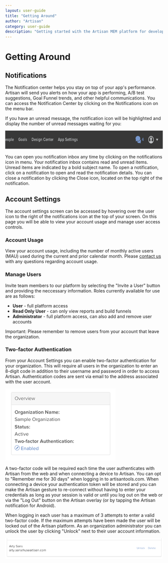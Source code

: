 ```yaml
---
layout: user-guide
title: "Getting Around"
author: "Artisan"
category: user-guide
description: "Getting started with the Artisan MEM platform for developers."
---
```

# Getting Around

## Notifications
The Notification center helps you stay on top of your app's performance. Artisan will send you alerts on how your app is performing, A/B test suggestions, Goal Funnel trends, and other helpful communications. You can access the Notification Center by clicking on the Notifications icon on the menu bar.

If you have an unread message, the notification icon will be highlighted and display the number of unread messages waiting for you:

<img src="/images/screens/nav-unread-messages-700x58.png" height="58" width="700" alt="Artisan navigation menu showing unread notifications." />

You can open you notification inbox any time by clicking on the notifications icon in menu. Your notification inbox contains read and unread items. Unread items are indicated by a bold subject name. To open a notification, click on a notification to open and read the notification details. You can close a notification by clicking the Close icon, located on the top right of the notification.

<div id="account-settings"></div>

## Account Settings

The account settings screen can be accessed by hovering over the user icon to the right of the notifications icon at the top of your screen. On this page you will be able to view your account usage and manage user access controls.

### Account Usage

View your account usage, including the number of monthly active users (MAU) used during the current and prior calendar month.  Please <a href="mailto:support@useartisan.com">contact us</a> with any questions regarding account usage.

<div id="manage-users"></div>

### Manage Users

Invite team members to our platform by selecting the "Invite a User" button and providing the neccessary information.  Roles currently available for use are as follows:

<ul>
	<li><strong>User</strong> - full platform access</li>
	<li><strong>Read Only User</strong> - can only view reports and build funnels</li>
	<li><strong>Administrator</strong> - full platform access, can also add and remove user accounts</li>
</ul>

<div class="note note-important">
  <p>Important: Please remember to remove users from your account that leave the organization.</p>
</div>

### Two-factor Authentication

From your Account Settings you can enable two-factor authentication for your organization. This will require all users in the organization to enter an 8-digit code in addition to their username and password in order to access Artisan. Authentication codes are sent via email to the address associated with the user account.

<img src="/images/screens/two-factor-enable-organization.png"/>

A two-factor code will be required each time the user authenticates with Artisan from the web and when connecting a device to Artisan. You can opt to "Remember me for 30 days" when logging in to artisantools.com. When connecting a device your authentication token will be stored and you can make the Artisan gesture to re-connect without having to enter your credentials as long as your session is valid or until you log out on the web or via the "Log Out" button on the Artisan overlay (or by tapping the Artisan notification for Android).

When logging in each user has a maximum of 3 attempts to enter a valid two-factor code. If the maximum attempts have been made the user will be locked out of the Artisan platform. As an organization administrator you can unlock the user by clicking "Unlock" next to their user account information.

<img src="/images/screens/two-factor-unlock-user.png"/>

<div class="note note-important">
	<pFor connecting devices to Artisan with two-factor authentication you will need to have at least Artisan iOS SDK v2.3.5 or Artisan Android SDK v2.3.2 installed.</p>
</div>
